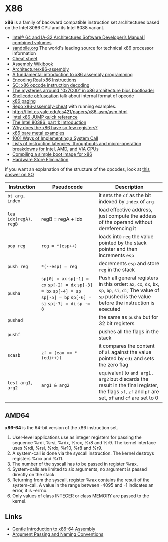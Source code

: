 # X86

**x86** is a family of backward compatible instruction set architectures
based on the Intel 8086 CPU and its Intel 8088 variant.

 - [Intel® 64 and IA-32 Architectures Software Developer’s Manual | combined volumes](https://software.intel.com/sites/default/files/managed/39/c5/325462-sdm-vol-1-2abcd-3abcd.pdf)
 - [sandpile.org](https://sandpile.org) The world's leading source for technical x86 processor information
 - [Cheat sheet](http://www.jegerlehner.ch/intel/IntelCodeTable.pdf)
 - [Assembly Wikibook](https://en.wikibooks.org/wiki/X86_Assembly)
 - [Architecture/x86-assembly](https://www.aldeid.com/wiki/Category:Architecture/x86-assembly)
 - [A fundamental introduction to x86 assembly programming](https://www.nayuki.io/page/a-fundamental-introduction-to-x86-assembly-programming)
 - [Encoding Real x86 Instructions](http://www.c-jump.com/CIS77/CPU/x86/lecture.html)
 - [SO: x86 opcode instruction decoding](https://stackoverflow.com/questions/26607462/x86-opcode-instruction-decoding)
 - [The mysteries arround "0x7C00" in x86 architecture bios bootloader](http://www.glamenv-septzen.net/en/view/6)
 - [Shellcode obfuscation](https://breakdev.org/x86-shellcode-obfuscation-part-2/) talk about internal format of opcode
 - [x86 paging](http://www.cirosantilli.com/x86-paging/)
 - [Repo x86-assembly-cheat](https://github.com/cirosantilli/x86-assembly-cheat) with running examples.
 - http://flint.cs.yale.edu/cs421/papers/x86-asm/asm.html
 - [Intel x86 JUMP quick reference](http://unixwiz.net/techtips/x86-jumps.html)
 - [The Intel 80386, part 1: Introduction](https://blogs.msdn.microsoft.com/oldnewthing/20190121-00/?p=100745)
 - [Why does the x86 have so few registers?](https://blogs.msdn.microsoft.com/oldnewthing/20040105-00/?p=41203)
 - [x86 bare metal examples](https://github.com/cirosantilli/x86-bare-metal-examples)
 - [1001 Ways of Implementing a System Call](https://x86.lol/generic/2019/07/04/kernel-entry.html)
 - [Lists of instruction latencies, throughputs and micro-operation breakdowns for Intel, AMD, and VIA CPUs](https://www.agner.org/optimize/instruction_tables.pdf)
 - [Compiling a simple boot image for x86](https://guyonbits.com/compiling-a-simple-boot-image-for-x86/)
 - [Hardware Store Elimination](https://travisdowns.github.io/blog/2020/05/13/intel-zero-opt.html)

If you want an explanation of the structure of the opcodes, look at [this answer
on SO](https://stackoverflow.com/a/18306291/1935366)

| Instruction | Pseudocode | Description |
|-------------|------------|-------------|
| ``bt arg, index`` | | it sets the ``cf`` as the bit indexed by ``index`` of ``arg`` |
| ``lea idx(regA), regB`` | regB = regA + idx  | load effective address, just compute the addess of the operand without dereferencing it |
| ``pop reg`` | ``reg = *(esp++)`` | loads into ``reg`` the value pointed by the stack pointer and then increments ``esp`` |
| ``push reg`` | ``*(--esp) = reg`` | decrements ``esp`` and store ``reg`` in the stack |
| ``pusha`` | ``sp[0] = ax`` ``sp[-1] = cx`` ``sp[-2] = dx`` ``sp[-3] = bx`` ``sp[-4] = sp`` ``sp[-5] = bp`` ``sp[-6] = si`` ``sp[-7] = di`` ``sp -= 8``| Push all general registers in this order: ``ax``, ``cx``, ``dx``, ``bx``, ``sp``, ``bp``, ``si``, ``di``; The value of ``sp`` pushed is the value before the instruction is executed |
| ``pushad`` | | the same as ``pusha`` but for 32 bit registers |
| ``pushf`` | | pushes all the flags in the stack |
| ``scasb`` | ``zf = (eax == *(edi++))`` | it compares the content of ``al`` against the value pointed by ``edi`` and sets the zero flag |
| ``test arg1, arg2`` | ``arg1 & arg2`` | equivalent to ``and arg1, arg2`` but discards the result in the final register, the flags ``sf``, ``zf`` and ``pf`` are set, ``of`` and ``cf`` are set to 0 |

## AMD64

**x86-64** is the 64-bit version of the x86 instruction set. 

1. User-level applications use as integer registers for passing the sequence %rdi, %rsi, %rdx, %rcx, %r8 and %r9. The kernel interface uses %rdi, %rsi, %rdx, %r10, %r8 and %r9.
2. A system-call is done via the syscall instruction. The kernel destroys registers %rcx and %r11.
3. The number of the syscall has to be passed in register %rax.
4. System-calls are limited to six arguments, no argument is passed directly on the stack.
5. Returning from the syscall, register %rax contains the result of the system-call. A value in the range between -4095 and -1 indicates an error, it is -errno.
6. Only values of class INTEGER or class MEMORY are passed to the kernel.

## Links

 - [Gentle Introduction to x86-64 Assembly](http://www.x86-64.org/documentation/assembly.html)
 - [Argument Passing and Naming Conventions](https://docs.microsoft.com/it-it/cpp/cpp/argument-passing-and-naming-conventions)


